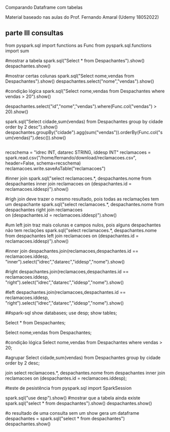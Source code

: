 Comparando Dataframe com tabelas

Material baseado nas aulas do Prof. Fernando Amaral (Udemy 18052022)


## parte III consultas

from pyspark.sql import functions as Func
from pyspark.sql.functions import sum

#mostrar a tabela
spark.sql("Select * from Despachantes").show()
despachantes.show()

#mostrar certas colunas
spark.sql("Select nome,vendas from Despachantes").show()
despachantes.select("nome","vendas").show()

#condição lógica
spark.sql("Select nome,vendas from Despachantes where vendas > 20").show()

despachantes.select("id","nome","vendas").where(Func.col("vendas") > 20).show()

spark.sql("Select cidade,sum(vendas) from Despachantes group by cidade order by 2 desc").show()
despachantes.groupBy("cidade").agg(sum("vendas")).orderBy(Func.col("sum(vendas)").desc()).show()

##

recschema = "idrec INT, datarec STRING, iddesp INT"
reclamacoes = spark.read.csv("/home/fernando/download/reclamacoes.csv", header=False, schema=recschema)
reclamacoes.write.saveAsTable("reclamacoes")

#inner join
spark.sql("select reclamacoes.*, despachantes.nome from despachantes inner join reclamacoes  on (despachantes.id = reclamacoes.iddesp)").show()

#righ join deve trazer o mesmo resultado, pois todas as reclamações tem um despachante
spark.sql("select reclamacoes.*, despachantes.nome from despachantes right join reclamacoes  
on (despachantes.id = reclamacoes.iddesp)").show()

#um left join traz mais colunas e campos nulos, pois alguns despachantes não tem reclações
spark.sql("select reclamacoes.*, despachantes.nome from despachantes left join reclamacoes  on (despachantes.id = reclamacoes.iddesp)").show()

#inner join
despachantes.join(reclamacoes,despachantes.id == reclamacoes.iddesp, "inner").select("idrec","datarec","iddesp","nome").show()

#right
despachantes.join(reclamacoes,despachantes.id == reclamacoes.iddesp, "right").select("idrec","datarec","iddesp","nome").show()

#left
despachantes.join(reclamacoes,despachantes.id == reclamacoes.iddesp, "right").select("idrec","datarec","iddesp","nome").show()

##spark-sql
show databases;
use desp;
show tables;

Select * from Despachantes;

Select nome,vendas from Despachantes;

#condição lógica
Select nome,vendas from Despachantes where vendas > 20;

#agrupar
Select cidade,sum(vendas) from Despachantes group by cidade order by 2 desc;

join
select reclamacoes.*, despachantes.nome from despachantes inner join reclamacoes  on (despachantes.id = reclamacoes.iddesp);





#teste de pesistência
from pyspark.sql import SparkSession


spark.sql("use desp").show()
#mostrar que a tabela ainda existe
spark.sql("select * from despachantes").show()
despachantes.show()

#o resultado de uma consulta sem um show gera um dataframe
despachantes = spark.sql("select * from despachantes")
despachantes.show()


